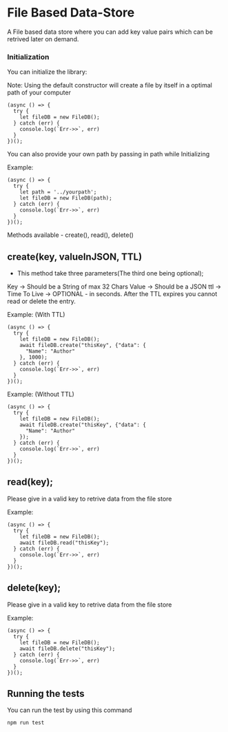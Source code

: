 # File Based Data-Store
A File based data store where you can add key value pairs which can be retrived later on demand. 

### Initialization

You can initialize the library:

Note: Using the default constructor will create a file by itself in a optimal path of your computer
```
(async () => {
  try {
    let fileDB = new FileDB();
  } catch (err) {
    console.log(`Err->>`, err)
  }
})();
```

You can also provide your own path by passing in path while Initializing

Example:
```
(async () => {
  try {
    let path = '../yourpath';
    let fileDB = new FileDB(path);
  } catch (err) {
    console.log(`Err->>`, err)
  }
})();
```


Methods available - create(), read(), delete()

## create(key, valueInJSON, TTL)
 - This method take three parameters(The third one being optional);

Key -> Should be a String of max 32 Chars
Value -> Should be a JSON
ttl -> Time To Live -> OPTIONAL - in seconds.
After the TTL expires you cannot read or delete the entry.

Example: (With TTL) 
```
(async () => {
  try {
    let fileDB = new FileDB();
    await fileDB.create("thisKey", {"data": {
      "Name": "Author"
    }, 1000);
  } catch (err) {
    console.log(`Err->>`, err)
  }
})();
```

Example: (Without TTL) 
```
(async () => {
  try {
    let fileDB = new FileDB();
    await fileDB.create("thisKey", {"data": {
      "Name": "Author"
    });
  } catch (err) {
    console.log(`Err->>`, err)
  }
})();
```



## read(key); 
Please give in a valid key to retrive data from the file store

Example: 
```
(async () => {
  try {
    let fileDB = new FileDB();
    await fileDB.read("thisKey");
  } catch (err) {
    console.log(`Err->>`, err)
  }
})();
```

## delete(key); 
Please give in a valid key to retrive data from the file store

Example: 
```
(async () => {
  try {
    let fileDB = new FileDB();
    await fileDB.delete("thisKey");
  } catch (err) {
    console.log(`Err->>`, err)
  }
})();
```

## Running the tests

You can run the test by using this command 
```
npm run test
```
